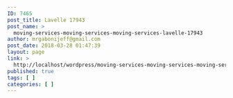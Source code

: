 ```yaml
---
ID: 7465
post_title: Lavelle 17943
post_name: >
  moving-services-moving-services-moving-services-lavelle-17943
author: mrgabonijeff@gmail.com
post_date: 2018-03-28 01:47:39
layout: page
link: >
  http://localhost/wordpress/moving-services-moving-services-moving-services-lavelle-17943/
published: true
tags: [ ]
categories: [ ]
---
```


